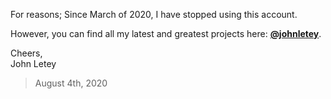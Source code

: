 For reasons; Since March of 2020, I have stopped using this account.

However, you can find all my latest and greatest projects here: [**@johnletey**](https://github.com/johnletey).

Cheers,<br/>
John Letey

> August 4th, 2020

<!--
**jletey/jletey** is a ✨ _special_ ✨ repository because its `README.md` (this file) appears on your GitHub profile.

Here are some ideas to get you started:

- 🔭 I’m currently working on ...
- 🌱 I’m currently learning ...
- 👯 I’m looking to collaborate on ...
- 🤔 I’m looking for help with ...
- 💬 Ask me about ...
- 📫 How to reach me: ...
- 😄 Pronouns: ...
- ⚡ Fun fact: ...
-->
